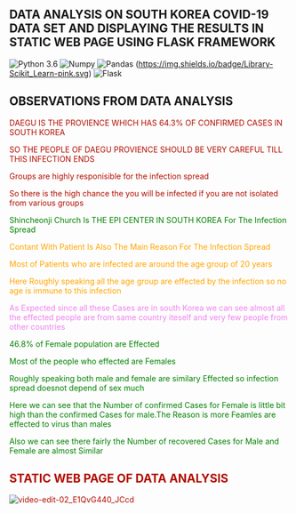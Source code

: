 ## DATA ANALYSIS ON SOUTH KOREA COVID-19 DATA SET AND DISPLAYING THE RESULTS IN  STATIC WEB PAGE USING FLASK FRAMEWORK
![Python 3.6](https://img.shields.io/badge/Python-3.6-brightgreen.svg)  ![Numpy](https://img.shields.io/badge/Library-Numpy-red.svg) ![Pandas](https://img.shields.io/badge/Library-Pandas-yellow.svg) (https://img.shields.io/badge/Library-Scikit_Learn-pink.svg) ![Flask](https://img.shields.io/badge/Library-Flask-orange.svg)

## OBSERVATIONS FROM DATA ANALYSIS

 <font color='BULE'>DAEGU IS THE PROVIENCE WHICH HAS 64.3% OF CONFIRMED CASES IN SOUTH KOREA</font>

 <font color='BULE'>SO THE PEOPLE OF DAEGU PROVIENCE SHOULD BE VERY CAREFUL TILL THIS INFECTION ENDS </font>
 
 <font color='BULE'>Groups are highly responisible for the infection spread</font>
 
 <font color='BULE'>So there is the high chance the you will be infected if you are not isolated from various groups
 
  <font color='GREEN'>Shincheonji Church Is THE EPI CENTER IN SOUTH KOREA For The Infection Spread</font>
  
  <font color='orange'>Contant With Patient Is Also The Main Reason For The Infection Spread</font>
  
  <font color='orange'>Most of Patients who are infected are around the age group of 20 years</font>
  
  <font color='orange'>Here Roughly speaking all the age group are effected by the infection so no age is immune to this infection</font>
  
  <font color='violet'>As Expected since all these Cases are in south Korea we can see almost all the effected people are from same country iteself and very few people     from other countries</font>
  
  
  <font color='green'>46.8% of Female population are Effected</font>
  
  <font color='green'>Most of the people who effected are Females</font>
  
  <font color='green'>Roughly speaking both male and female are similary Effected so infection spread doesnot depend of sex much</font>
  
  <font color='green'>Here we can see that the Number of confirmed Cases for Female is little bit high than the confirmed Cases for male.The Reason is more Feamles are     effected to virus than males</font>
  
  <font color='green'>Also we can see there fairly the Number of recovered Cases for Male and Female are almost Similar</font>
  
  
  ## STATIC WEB PAGE OF DATA ANALYSIS







![video-edit-02_E1QvG440_JCcd](https://user-images.githubusercontent.com/51857189/87709546-1221a880-c7c2-11ea-82d4-549b937af952.gif)
